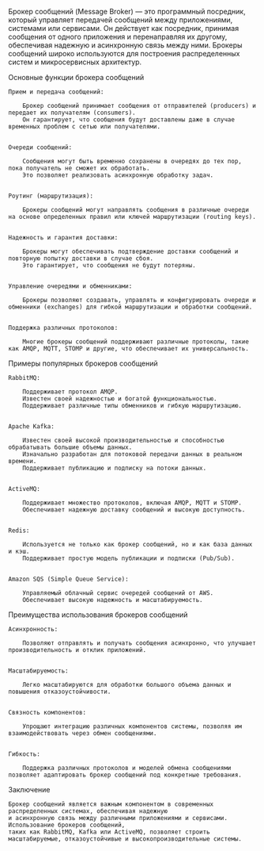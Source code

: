 Брокер сообщений (Message Broker) — это программный посредник, который управляет передачей сообщений между приложениями, 
системами или сервисами. Он действует как посредник, принимая сообщения от одного приложения и перенаправляя их другому, 
обеспечивая надежную и асинхронную связь между ними. Брокеры сообщений широко используются 
для построения распределенных систем и микросервисных архитектур.


Основные функции брокера сообщений

    Прием и передача сообщений:

        Брокер сообщений принимает сообщения от отправителей (producers) и передает их получателям (consumers). 
        Он гарантирует, что сообщения будут доставлены даже в случае временных проблем с сетью или получателями.


    Очереди сообщений:
    
        Сообщения могут быть временно сохранены в очередях до тех пор, пока получатель не сможет их обработать. 
        Это позволяет реализовать асинхронную обработку задач.


    Роутинг (маршрутизация):
    
        Брокеры сообщений могут направлять сообщения в различные очереди на основе определенных правил или ключей маршрутизации (routing keys).


    Надежность и гарантия доставки:
    
        Брокеры могут обеспечивать подтверждение доставки сообщений и повторную попытку доставки в случае сбоя. 
        Это гарантирует, что сообщения не будут потеряны.


    Управление очередями и обменниками:
    
        Брокеры позволяют создавать, управлять и конфигурировать очереди и обменники (exchanges) для гибкой маршрутизации и обработки сообщений.

    
    Поддержка различных протоколов:
        
        Многие брокеры сообщений поддерживают различные протоколы, такие как AMQP, MQTT, STOMP и другие, что обеспечивает их универсальность.


Примеры популярных брокеров сообщений

    RabbitMQ:

        Поддерживает протокол AMQP.
        Известен своей надежностью и богатой функциональностью.
        Поддерживает различные типы обменников и гибкую маршрутизацию.


    Apache Kafka:

        Известен своей высокой производительностью и способностью обрабатывать большие объемы данных.
        Изначально разработан для потоковой передачи данных в реальном времени.
        Поддерживает публикацию и подписку на потоки данных.


    ActiveMQ:

        Поддерживает множество протоколов, включая AMQP, MQTT и STOMP.
        Обеспечивает надежную доставку сообщений и высокую доступность.


    Redis:

        Используется не только как брокер сообщений, но и как база данных и кэш.
        Поддерживает простую модель публикации и подписки (Pub/Sub).


    Amazon SQS (Simple Queue Service):

        Управляемый облачный сервис очередей сообщений от AWS.
        Обеспечивает высокую надежность и масштабируемость.



Преимущества использования брокеров сообщений

    Асинхронность:

        Позволяют отправлять и получать сообщения асинхронно, что улучшает производительность и отклик приложений.


    Масштабируемость:
    
        Легко масштабируются для обработки большого объема данных и повышения отказоустойчивости.

    
    Связность компонентов:
        
        Упрощают интеграцию различных компонентов системы, позволяя им взаимодействовать через обмен сообщениями.


    Гибкость:
    
        Поддержка различных протоколов и моделей обмена сообщениями позволяет адаптировать брокер сообщений под конкретные требования.


Заключение

    Брокер сообщений является важным компонентом в современных распределенных системах, обеспечивая надежную 
    и асинхронную связь между различными приложениями и сервисами. Использование брокеров сообщений, 
    таких как RabbitMQ, Kafka или ActiveMQ, позволяет строить масштабируемые, отказоустойчивые и высокопроизводительные системы. 
    